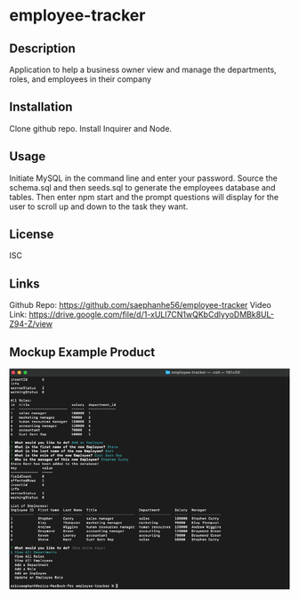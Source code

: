 # employee-tracker

## Description

Application to help a business owner view and manage the departments, roles, and employees in their company

## Installation

Clone github repo. Install Inquirer and Node. 

## Usage

Initiate MySQL in the command line and enter your password. Source the schema.sql and then seeds.sql to generate the employees database and tables. Then enter npm start and the prompt questions will display for the user to scroll up and down to the task they want. 

## License
ISC

## Links

Github Repo: https://github.com/saephanhe56/employee-tracker
Video Link: https://drive.google.com/file/d/1-xULl7CN1wQKbCdlyyoDMBk8UL-Z94-Z/view

## Mockup Example Product 
![screenshot](./assets/emptracker.png)
